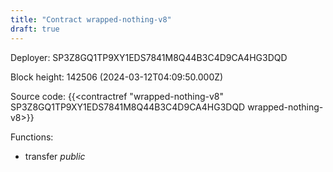 ```yaml
---
title: "Contract wrapped-nothing-v8"
draft: true
---
```

Deployer: SP3Z8GQ1TP9XY1EDS7841M8Q44B3C4D9CA4HG3DQD


 



Block height: 142506 (2024-03-12T04:09:50.000Z)

Source code: {{<contractref "wrapped-nothing-v8" SP3Z8GQ1TP9XY1EDS7841M8Q44B3C4D9CA4HG3DQD wrapped-nothing-v8>}}

Functions:

* transfer _public_

